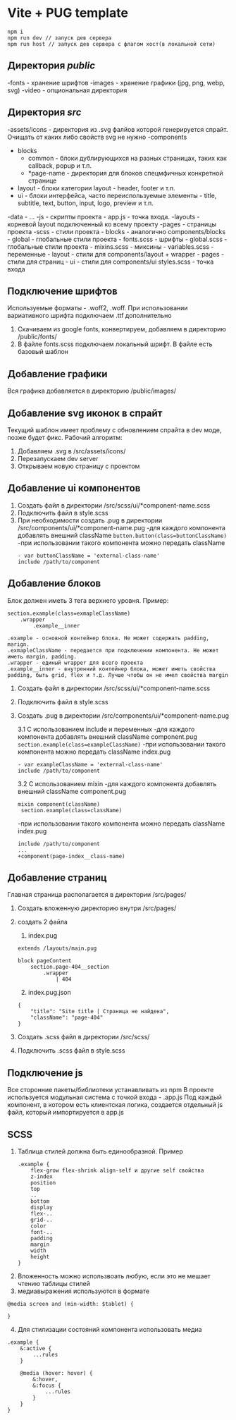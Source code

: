 # Vite + PUG template

```
npm i
npm run dev // запуск дев сервера
npm run host // запуск дев сервера с флагом хост(в локальной сети)
```

## Директория _public_

-fonts - хранение шрифтов
-images - хранение графики (jpg, png, webp, svg)
-video - опциональная директория

## Директория _src_

-assets/icons - директория из .svg фалйов которой генерируется спрайт. Очищать от каких либо свойств svg не нужно
-components

- blocks
  - common - блоки дублирующихся на разных страницах, таких как callback, popup и т.п.
  - \*page-name - директория для блоков спецмфичных конкретной странице
- layout - блоки категории layout - header, footer и т.п.
- ui - блоки интерфейса, часто переиспользуемые элементы - title, subtitle, text, button, input, logo, preview и т.п.

-data - ...
-js - скрипты проекта - app.js - точка входа.
-layouts - корневой layout подключенный ко всему проекту
-pages - страницы проекта
-scss - стили проекта - blocks - аналогично components/blocks - global - глобальные стили проекта - fonts.scss - шрифты - global.scss - глобальные стили проекта - mixins.scss - миксины - variables.scss - переменные - layout - стили для components/layout + wrapper - pages - стили для страниц - ui - стили для components/ui
styles.scss - точка входа

## Подключение шрифтов

Используемые форматы - .woff2, .woff. При использовании вариативного шрифта подключаем .ttf дополнительно

1. Скачиваем из google fonts, конвертируем, добавляем в директорию /public/fonts/
2. В файле fonts.scss подключаем локальный шрифт. В файле есть базовый шаблон

## Добавление графики

Вся графика добавляется в директорию /public/images/

## Добавление svg иконок в спрайт

Текущий шаблон имеет проблему с обновлением спрайта в dev моде, позже будет фикс.
Рабочий алгоритм:

1. Добавляем .svg в /src/assets/icons/
2. Перезапускаем dev server
3. Открываем новую страницу с проектом

## Добавление ui компонентов

1. Создать файл в директории /src/scss/ui/\*component-name.scss
2. Подключить файл в style.scss
3. При необходимости создать .pug в директории /src/components/ui/\*component-name.pug
   -для каждого компонента добавлять внешний className
   `button.button(class=buttonClassName)`
   -при использовании такого компонента можно передать className
   ```
   - var buttonClassName = 'external-class-name'
   include /path/to/component
   ```

## Добавление блоков

Блок должен иметь 3 тега верхнего уровня. Пример:

```
section.example(class=exmapleClassName)
    .wrapper
        .example__inner

.example - основной контейнер блока. Не может содержать padding, marign.
.exmapleClassName - передается при подключении компонента. Не может иметь margin, padding.
.wrapper - единый wrapper для всего проекта
.example__inner - внутренний контейнер блока, может иметь свойства padding, быть grid, flex и т.д. Лучше чтобы он не имел свойства margin
```

1. Создать файл в директории /src/scss/ui/\*component-name.scss
2. Подключить файл в style.scss
3. Создать .pug в директории /src/components/ui/\*component-name.pug

   3.1 С использованием include и переменных
   -для каждого компонента добавлять внешний className
   component.pug
   `section.example(class=exampleClassName)`
   -при использовании такого компонента можно передать className
   index.pug

   ```
   - var exampleClassName = 'external-class-name'
   include /path/to/component
   ```

   3.2 С использованием mixin
   -для каждого компонента добавлять внешний className
   component.pug

   ```
   mixin component(className)
    section.example(class=className)
   ```

   -при использовании такого компонента можно передать className
   index.pug

   ```
   include /path/to/component
   ...
   +component(page-index__class-name)
   ```

## Добавление страниц

Главная страница располагается в директории /src/pages/

1. Создать вложенную директорию внутри /src/pages/
2. создать 2 файла

   1. index.pug

   ```
   extends /layouts/main.pug

   block pageContent
       section.page-404__section
           .wrapper
               | 404
   ```

   2. index.pug.json

   ```
   {
       "title": "Site title | Страница не найдена",
       "className": "page-404"
   }
   ```

3. Создать .scss файл в директории /src/scss/
4. Подключить .scss файл в style.scss

## Подключение js

Все сторонние пакеты/библиотеки устанавливать из npm
В проекте используется модульная система с точкой входа - .app.js
Под каждый компонент, в котором есть клиентская логика, создается отдельный js файл, который импортируется в app.js

## SCSS

1. Таблица стилей должна быть единообразной. Пример
   ```
   .example {
       flex-grow flex-shrink align-self и другие self свойства
       z-index
       position
       top
       ..
       bottom
       display
       flex-..
       grid-..
       color
       font-..
       padding
       margin
       width
       height
   }
   ```
2. Вложенность можно использвоать любую, если это не мешает чтению таблицы стилей
3. медиавыражения используются в формате

```
@media screen and (min-width: $tablet) {

}
```

4. Для стилизации состояний компонента использовать медиа

```
.example {
    &:active {
        ...rules
    }

    @media (hover: hover) {
        &:hover,
        &:focus {
            ...rules
        }
    }
}

```
